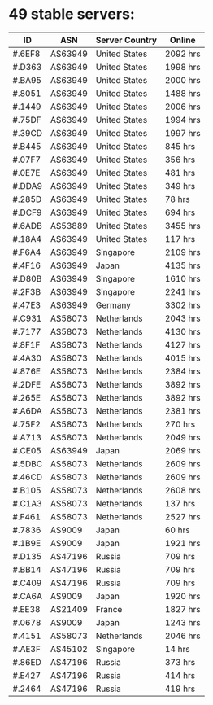 # 49 stable servers:

| ID | ASN | Server Country | Online |
| ------ | ------ | ------ | ------ |
| #.6EF8 | AS63949 | United States | 2092 hrs |
| #.D363 | AS63949 | United States | 1998 hrs |
| #.BA95 | AS63949 | United States | 2000 hrs |
| #.8051 | AS63949 | United States | 1488 hrs |
| #.1449 | AS63949 | United States | 2006 hrs |
| #.75DF | AS63949 | United States | 1994 hrs |
| #.39CD | AS63949 | United States | 1997 hrs |
| #.B445 | AS63949 | United States | 845 hrs |
| #.07F7 | AS63949 | United States | 356 hrs |
| #.0E7E | AS63949 | United States | 481 hrs |
| #.DDA9 | AS63949 | United States | 349 hrs |
| #.285D | AS63949 | United States | 78 hrs |
| #.DCF9 | AS63949 | United States | 694 hrs |
| #.6ADB | AS53889 | United States | 3455 hrs |
| #.18A4 | AS63949 | United States | 117 hrs |
| #.F6A4 | AS63949 | Singapore | 2109 hrs |
| #.4F16 | AS63949 | Japan | 4135 hrs |
| #.D80B | AS63949 | Singapore | 1610 hrs |
| #.2F3B | AS63949 | Singapore | 2241 hrs |
| #.47E3 | AS63949 | Germany | 3302 hrs |
| #.C931 | AS58073 | Netherlands | 2043 hrs |
| #.7177 | AS58073 | Netherlands | 4130 hrs |
| #.8F1F | AS58073 | Netherlands | 4127 hrs |
| #.4A30 | AS58073 | Netherlands | 4015 hrs |
| #.876E | AS58073 | Netherlands | 2384 hrs |
| #.2DFE | AS58073 | Netherlands | 3892 hrs |
| #.265E | AS58073 | Netherlands | 3892 hrs |
| #.A6DA | AS58073 | Netherlands | 2381 hrs |
| #.75F2 | AS58073 | Netherlands | 270 hrs |
| #.A713 | AS58073 | Netherlands | 2049 hrs |
| #.CE05 | AS63949 | Japan | 2069 hrs |
| #.5DBC | AS58073 | Netherlands | 2609 hrs |
| #.46CD | AS58073 | Netherlands | 2609 hrs |
| #.B105 | AS58073 | Netherlands | 2608 hrs |
| #.C1A3 | AS58073 | Netherlands | 137 hrs |
| #.F461 | AS58073 | Netherlands | 2527 hrs |
| #.7836 | AS9009 | Japan | 60 hrs |
| #.1B9E | AS9009 | Japan | 1921 hrs |
| #.D135 | AS47196 | Russia | 709 hrs |
| #.BB14 | AS47196 | Russia | 709 hrs |
| #.C409 | AS47196 | Russia | 709 hrs |
| #.CA6A | AS9009 | Japan | 1920 hrs |
| #.EE38 | AS21409 | France | 1827 hrs |
| #.0678 | AS9009 | Japan | 1243 hrs |
| #.4151 | AS58073 | Netherlands | 2046 hrs |
| #.AE3F | AS45102 | Singapore | 14 hrs |
| #.86ED | AS47196 | Russia | 373 hrs |
| #.E427 | AS47196 | Russia | 414 hrs |
| #.2464 | AS47196 | Russia | 419 hrs |

